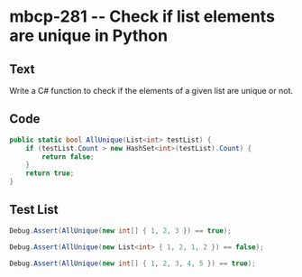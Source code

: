 # mbcp-281 -- Check if list elements are unique in Python

## Text

Write a C# function to check if the elements of a given list are unique or not.

## Code

```csharp
public static bool AllUnique(List<int> testList) {
    if (testList.Count > new HashSet<int>(testList).Count) {
        return false;
    }
    return true;
}
```

## Test List

```csharp
Debug.Assert(AllUnique(new int[] { 1, 2, 3 }) == true);
```

```csharp
Debug.Assert(AllUnique(new List<int> { 1, 2, 1, 2 }) == false);
```

```csharp
Debug.Assert(AllUnique(new int[] { 1, 2, 3, 4, 5 }) == true);
```
